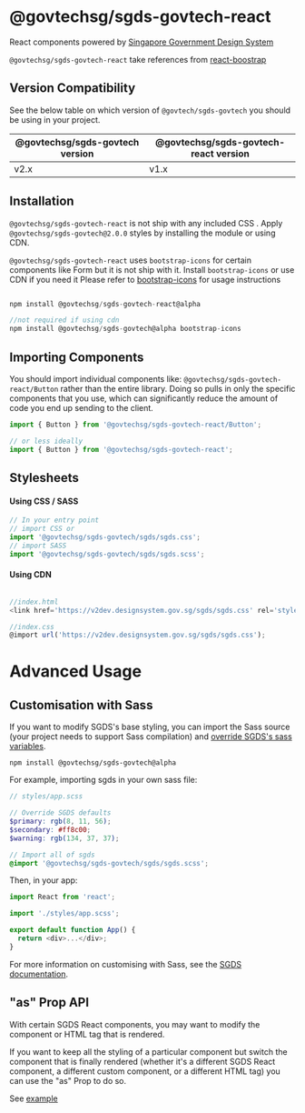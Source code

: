# @govtechsg/sgds-govtech-react

React components powered by [Singapore Government Design System](https://www.designsystem.gov.sg)

`@govtechsg/sgds-govtech-react` take references from [react-boostrap](https://react-bootstrap.github.io/) 

## Version Compatibility

See the below table on which version of `@govtech/sgds-govtech` you should be using in your project.

| @govtechsg/sgds-govtech version | @govtechsg/sgds-govtech-react version |
| ------------------------------- | ------------------------------------- |
| v2.x                            | v1.x                                  |

## Installation

`@govtechsg/sgds-govtech-react` is not ship with any included CSS . Apply `@govtechsg/sgds-govtech@2.0.0` styles by installing the module or using CDN.

`@govtechsg/sgds-govtech-react` uses `bootstrap-icons` for certain components like Form but it is not ship with it. Install `bootstrap-icons` or use CDN if you need it Please refer to [bootstrap-icons](https://icons.getbootstrap.com/#usage) for usage instructions

```js

npm install @govtechsg/sgds-govtech-react@alpha

//not required if using cdn
npm install @govtechsg/sgds-govtech@alpha bootstrap-icons

```

## Importing Components

You should import individual components like: `@govtechsg/sgds-govtech-react/Button` rather than the entire library. Doing so pulls in only the specific components that you use, which can significantly reduce the amount of code you end up sending to the client.

```js
import { Button } from '@govtechsg/sgds-govtech-react/Button';

// or less ideally
import { Button } from '@govtechsg/sgds-govtech-react';
```

## Stylesheets

#### Using CSS / SASS

```js
// In your entry point
// import CSS or
import '@govtechsg/sgds-govtech/sgds/sgds.css';
// import SASS
import '@govtechsg/sgds-govtech/sgds/sgds.scss';
```

#### Using CDN

```js

//index.html
<link href='https://v2dev.designsystem.gov.sg/sgds/sgds.css' rel='stylesheet' type='text/css'/>

//index.css
@import url('https://v2dev.designsystem.gov.sg/sgds/sgds.css');

```

# Advanced Usage

## Customisation with Sass

If you want to modify SGDS's base styling, you can import the Sass source (your project needs to support Sass compilation) and [override SGDS's sass variables](https://www.designsystem.tech.gov.sg/docs/customise-sgds/).

```
npm install @govtechsg/sgds-govtech@alpha
```

For example, importing sgds in your own sass file:

```scss
// styles/app.scss

// Override SGDS defaults
$primary: rgb(8, 11, 56);
$secondary: #ff8c00;
$warning: rgb(134, 37, 37);

// Import all of sgds
@import '@govtechsg/sgds-govtech/sgds/sgds.scss';
```

Then, in your app:

```js
import React from 'react';

import './styles/app.scss';

export default function App() {
  return <div>...</div>;
}
```

For more information on customising with Sass, see the [SGDS documentation](https://www.designsystem.tech.gov.sg/docs/customise-sgds/).

## "as" Prop API

With certain SGDS React components, you may want to modify the component or HTML tag that is rendered.

If you want to keep all the styling of a particular component but switch the component that is finally rendered (whether it's a different SGDS React component, a different custom component, or a different HTML tag) you can use the "as" Prop to do so.

See [example](https://react-bootstrap.github.io/getting-started/introduction#as-prop-api)
